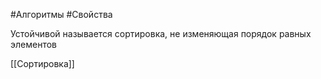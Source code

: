#Алгоритмы #Свойства

Устойчивой называется сортировка, не изменяющая порядок равных элементов

[[Сортировка]]